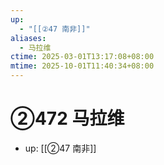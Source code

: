 ```yaml
---
up:
  - "[[②47 南非]]"
aliases:
  - 马拉维
ctime: 2025-03-01T13:17:08+08:00
mtime: 2025-10-01T11:40:34+08:00
---
```


# ②472 马拉维

- up: [[②47 南非]]
